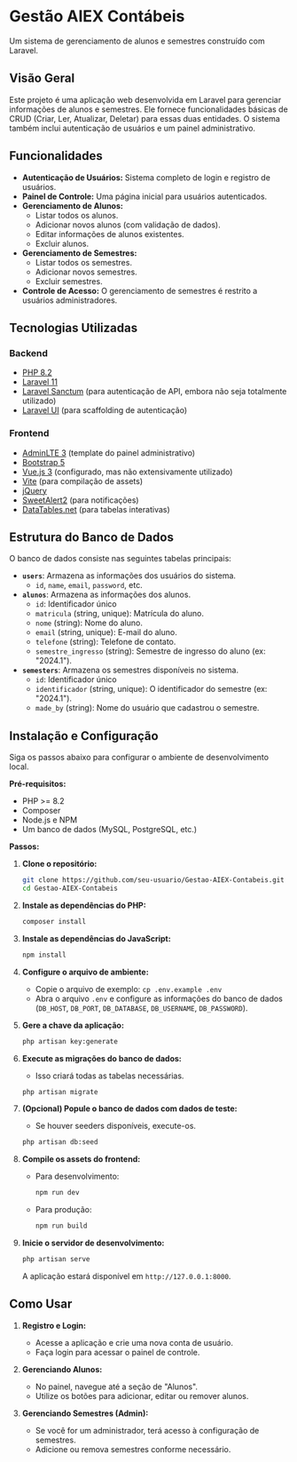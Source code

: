 # Gestão AIEX Contábeis

Um sistema de gerenciamento de alunos e semestres construído com Laravel.

## Visão Geral

Este projeto é uma aplicação web desenvolvida em Laravel para gerenciar informações de alunos e semestres. Ele fornece funcionalidades básicas de CRUD (Criar, Ler, Atualizar, Deletar) para essas duas entidades. O sistema também inclui autenticação de usuários e um painel administrativo.

## Funcionalidades

*   **Autenticação de Usuários:** Sistema completo de login e registro de usuários.
*   **Painel de Controle:** Uma página inicial para usuários autenticados.
*   **Gerenciamento de Alunos:**
    *   Listar todos os alunos.
    *   Adicionar novos alunos (com validação de dados).
    *   Editar informações de alunos existentes.
    *   Excluir alunos.
*   **Gerenciamento de Semestres:**
    *   Listar todos os semestres.
    *   Adicionar novos semestres.
    *   Excluir semestres.
*   **Controle de Acesso:** O gerenciamento de semestres é restrito a usuários administradores.

## Tecnologias Utilizadas

### Backend
*   [PHP 8.2](https://www.php.net/)
*   [Laravel 11](https://laravel.com/)
*   [Laravel Sanctum](https://laravel.com/docs/11.x/sanctum) (para autenticação de API, embora não seja totalmente utilizado)
*   [Laravel UI](https://laravel.com/docs/11.x/ui) (para scaffolding de autenticação)

### Frontend
*   [AdminLTE 3](https://adminlte.io/) (template do painel administrativo)
*   [Bootstrap 5](https://getbootstrap.com/)
*   [Vue.js 3](https://vuejs.org/) (configurado, mas não extensivamente utilizado)
*   [Vite](https://vitejs.dev/) (para compilação de assets)
*   [jQuery](https://jquery.com/)
*   [SweetAlert2](https://sweetalert2.github.io/) (para notificações)
*   [DataTables.net](https://datatables.net/) (para tabelas interativas)

## Estrutura do Banco de Dados

O banco de dados consiste nas seguintes tabelas principais:

*   **`users`**: Armazena as informações dos usuários do sistema.
    *   `id`, `name`, `email`, `password`, etc.
*   **`alunos`**: Armazena as informações dos alunos.
    *   `id`: Identificador único
    *   `matricula` (string, unique): Matrícula do aluno.
    *   `nome` (string): Nome do aluno.
    *   `email` (string, unique): E-mail do aluno.
    *   `telefone` (string): Telefone de contato.
    *   `semestre_ingresso` (string): Semestre de ingresso do aluno (ex: "2024.1").
*   **`semesters`**: Armazena os semestres disponíveis no sistema.
    *   `id`: Identificador único
    *   `identificador` (string, unique): O identificador do semestre (ex: "2024.1").
    *   `made_by` (string): Nome do usuário que cadastrou o semestre.

## Instalação e Configuração

Siga os passos abaixo para configurar o ambiente de desenvolvimento local.

**Pré-requisitos:**
*   PHP >= 8.2
*   Composer
*   Node.js e NPM
*   Um banco de dados (MySQL, PostgreSQL, etc.)

**Passos:**

1.  **Clone o repositório:**
    ```bash
    git clone https://github.com/seu-usuario/Gestao-AIEX-Contabeis.git
    cd Gestao-AIEX-Contabeis
    ```

2.  **Instale as dependências do PHP:**
    ```bash
    composer install
    ```

3.  **Instale as dependências do JavaScript:**
    ```bash
    npm install
    ```

4.  **Configure o arquivo de ambiente:**
    *   Copie o arquivo de exemplo: `cp .env.example .env`
    *   Abra o arquivo `.env` e configure as informações do banco de dados (`DB_HOST`, `DB_PORT`, `DB_DATABASE`, `DB_USERNAME`, `DB_PASSWORD`).

5.  **Gere a chave da aplicação:**
    ```bash
    php artisan key:generate
    ```

6.  **Execute as migrações do banco de dados:**
    *   Isso criará todas as tabelas necessárias.
    ```bash
    php artisan migrate
    ```

7.  **(Opcional) Popule o banco de dados com dados de teste:**
    *   Se houver seeders disponíveis, execute-os.
    ```bash
    php artisan db:seed
    ```

8.  **Compile os assets do frontend:**
    *   Para desenvolvimento:
        ```bash
        npm run dev
        ```
    *   Para produção:
        ```bash
        npm run build
        ```

9.  **Inicie o servidor de desenvolvimento:**
    ```bash
    php artisan serve
    ```

    A aplicação estará disponível em `http://127.0.0.1:8000`.

## Como Usar

1.  **Registro e Login:**
    *   Acesse a aplicação e crie uma nova conta de usuário.
    *   Faça login para acessar o painel de controle.

2.  **Gerenciando Alunos:**
    *   No painel, navegue até a seção de "Alunos".
    *   Utilize os botões para adicionar, editar ou remover alunos.

3.  **Gerenciando Semestres (Admin):**
    *   Se você for um administrador, terá acesso à configuração de semestres.
    *   Adicione ou remova semestres conforme necessário.

